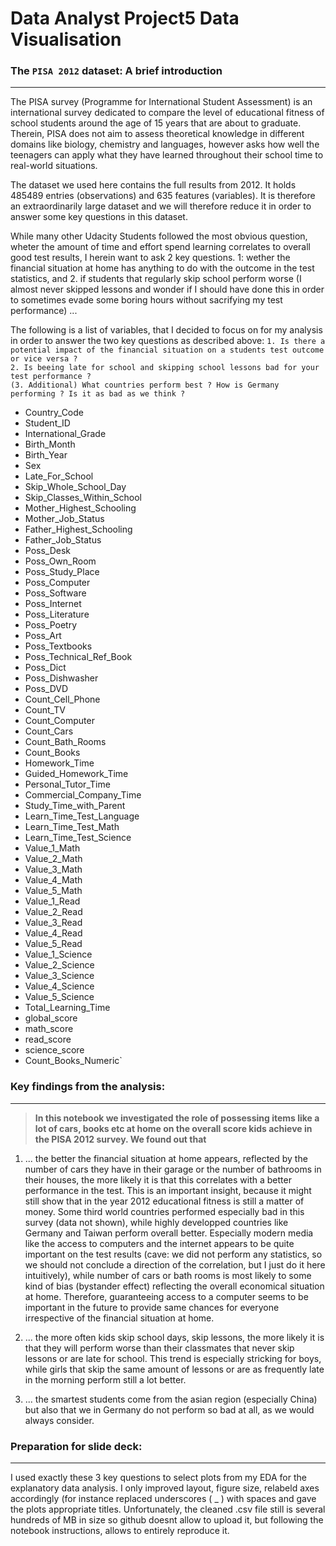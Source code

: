 # Data Analyst Project5 Data  Visualisation

### The `PISA 2012` dataset: A brief introduction
---

The PISA survey (Programme for International Student Assessment) is an international survey dedicated to compare the level of educational fitness of school students around the age of 15 years that are about to graduate. Therein, PISA does not aim to assess theoretical knowledge in different domains like biology, chemistry and languages, however asks how well the teenagers can apply what they have learned throughout their school time to real-world situations.  

The dataset we used here contains the full results from 2012. It holds 485489 entries (observations) and  635 features (variables). It is therefore an extraordinarily large dataset and we will therefore reduce it in order to answer some key questions in this dataset.  

While many other Udacity Students followed the most obvious question, wheter the amount of time and effort spend learning correlates to overall good test results, I herein want to ask 2 key questions. 1: wether the financial situation at home has anything to do with the outcome in the test statistics, and 2. if students that regularly skip school perform worse (I almost never skipped lessons and wonder if I should have done this in order to sometimes evade some boring hours without sacrifying my test performance) ... 

The following is a list of variables, that I decided to focus on for my analysis in order to answer the two key questions as described above:
    `1. Is there a potential impact of the financial situation on a students test outcome or vice versa ?`  
    `2. Is beeing late for school and skipping school lessons bad for your test performance ?`  
    `(3. Additional) What countries perform best ? How is Germany performing ? Is it as bad as we think ?`  
    
* Country_Code   
* Student_ID        
* International_Grade   
* Birth_Month  
* Birth_Year  
* Sex  
* Late_For_School  
* Skip_Whole_School_Day  
* Skip_Classes_Within_School  
* Mother_Highest_Schooling  
* Mother_Job_Status  
* Father_Highest_Schooling  
* Father_Job_Status  
* Poss_Desk  
* Poss_Own_Room  
* Poss_Study_Place  
* Poss_Computer  
* Poss_Software  
* Poss_Internet  
* Poss_Literature   
* Poss_Poetry   
* Poss_Art     
* Poss_Textbooks  
* Poss_Technical_Ref_Book         
* Poss_Dict          
* Poss_Dishwasher        
* Poss_DVD      
* Count_Cell_Phone      
* Count_TV     
* Count_Computer     
* Count_Cars      
* Count_Bath_Rooms        
* Count_Books      
* Homework_Time      
* Guided_Homework_Time    
* Personal_Tutor_Time    
* Commercial_Company_Time     
* Study_Time_with_Parent     
* Learn_Time_Test_Language       
* Learn_Time_Test_Math    
* Learn_Time_Test_Science           
* Value_1_Math      
* Value_2_Math     
* Value_3_Math     
* Value_4_Math     
* Value_5_Math    
* Value_1_Read    
* Value_2_Read       
* Value_3_Read     
* Value_4_Read         
* Value_5_Read   
* Value_1_Science      
* Value_2_Science    
* Value_3_Science     
* Value_4_Science     
* Value_5_Science     
* Total_Learning_Time      
* global_score        
* math_score      
* read_score     
* science_score      
* Count_Books_Numeric`  

### Key findings from the analysis:
---
> **In this notebook we investigated the role of possessing items like a lot of cars, books etc at home on the overall score kids achieve in the PISA 2012 survey. We found out that**

1. ... the better the financial situation at home appears, reflected by the number of cars they have in their garage or the number of bathrooms in their houses, the more likely it is that this  correlates with a better performance in the test. This is an important insight, because it might still show that in the year 2012 educational fitness is still a matter of money. Some third world countries performed especially bad in this survey (data not shown), while highly developped countries like Germany and Taiwan perform overall better. Especially modern media like the access to computers and the internet appears to be quite important on the test results (cave: we did not perform any statistics, so we should not conclude a direction of the correlation, but I just do it here intuitively), while number of cars or bath rooms is most likely to some kind of bias (bystander effect) reflecting the overall economical situation at home. Therefore, guaranteeing  access to a computer seems to be important in the future to provide same chances for everyone irrespective of the financial situation at home.

2. ... the more often kids skip school days, skip lessons, the more likely it is that they will perform worse than their classmates that never skip lessons or are late for school. This trend is especially stricking for boys, while girls that skip the same amount of lessons or are as frequently late in the morning perform still a lot better. 

3. ... the smartest students come from the asian region (especially China) but also that we in Germany do not perform so bad at all, as we would always consider.

### Preparation for slide deck:  
---
I used exactly these 3 key questions to select plots from my EDA for the explanatory data analysis. I only improved layout, figure size, relabeld axes accordingly (for instance replaced underscores ( _ ) with spaces and gave the plots appropriate titles.
Unfortunately, the cleaned .csv file still is several hundreds of MB in size so github doesnt allow to upload it, but following the notebook instructions, allows to entirely reproduce it.
